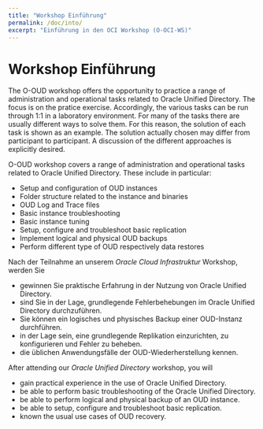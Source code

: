 ```yaml
---
title: "Workshop Einführung"
permalink: /doc/into/
excerpt: "Einführung in den OCI Workshop (O-OCI-WS)"
---
```

<!-- markdownlint-disable MD013 -->
<!-- markdownlint-disable MD025 -->
<!-- markdownlint-disable MD033 -->
# Workshop Einführung

The O-OUD workshop offers the opportunity to practice a range of administration and
operational tasks related to Oracle Unified Directory. The focus is on the pratice
exercise. Accordingly, the various tasks can be run through 1:1 in a laboratory
environment. For many of the tasks there are usually different ways to solve
them. For this reason, the solution of each task is shown as an example. The
solution actually chosen may differ from participant to participant. A discussion
of the different approaches is explicitly desired.

O-OUD workshop covers a range of administration and operational tasks related to
Oracle Unified Directory. These include in particular:

- Setup and configuration of OUD instances
- Folder structure related to the instance and binaries
- OUD Log and Trace files
- Basic instance troubleshooting
- Basic instance tuning
- Setup, configure and troubleshoot basic replication
- Implement logical and physical OUD backups
- Perform different type of OUD respectively data restores

Nach der Teilnahme an unserem *Oracle Cloud Infrastruktur* Workshop, werden Sie

- gewinnen Sie praktische Erfahrung in der Nutzung von Oracle Unified Directory.
- sind Sie in der Lage, grundlegende Fehlerbehebungen im Oracle Unified Directory durchzuführen.
- Sie können ein logisches und physisches Backup einer OUD-Instanz durchführen.
- in der Lage sein, eine grundlegende Replikation einzurichten, zu konfigurieren und Fehler zu beheben.
- die üblichen Anwendungsfälle der OUD-Wiederherstellung kennen.

After attending our *Oracle Unified Directory* workshop, you will

- gain practical experience in the use of Oracle Unified Directory.
- be able to perform basic troubleshooting of the Oracle Unified Directory.
- be able to perform logical and physical backup of an OUD instance.
- be able to setup, configure and troubleshoot basic replication.
- known the usual use cases of OUD recovery.
